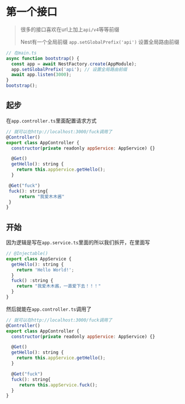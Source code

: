 # 第一个接口

> 很多的接口喜欢在url上加上`api/v4`等等前缀
>
> Nest有一个全局前缀 `app.setGlobalPrefix('api')` 设置全局路由前缀

```js
// 在main.ts
async function bootstrap() {
  const app = await NestFactory.create(AppModule);
  app.setGlobalPrefix('api'); // 设置全局路由前缀
  await app.listen(3000);
}
bootstrap();
```

## 起步

在`app.controller.ts`里面配置请求方式

```js
// 就可以在http://localhost:3000/fuck调用了
@Controller()
export class AppController {
  constructor(private readonly appService: AppService) {}

  @Get()
  getHello(): string {
    return this.appService.getHello();
  }

 @Get("fuck")
 fuck(): string{
     return "我爱木木酱"
 }
}
```

## 开始

因为逻辑是写在`app.service.ts`里面的所以我们拆开，在里面写

```js
// @Injectable()
export class AppService {
  getHello(): string {
    return 'Hello World!';
  }
  fuck() :string {
    return "我爱木木酱，一直爱下去！！！"
  }
}

```

然后就能在`app.controller.ts`调用了

```js
// 就可以在http://localhost:3000/fuck调用了
@Controller()
export class AppController {
  constructor(private readonly appService: AppService) {}

  @Get()
  getHello(): string {
    return this.appService.getHello();
  }

  @Get("fuck")
  fuck(): string{
     return this.appService.fuck();
  }
}
```

